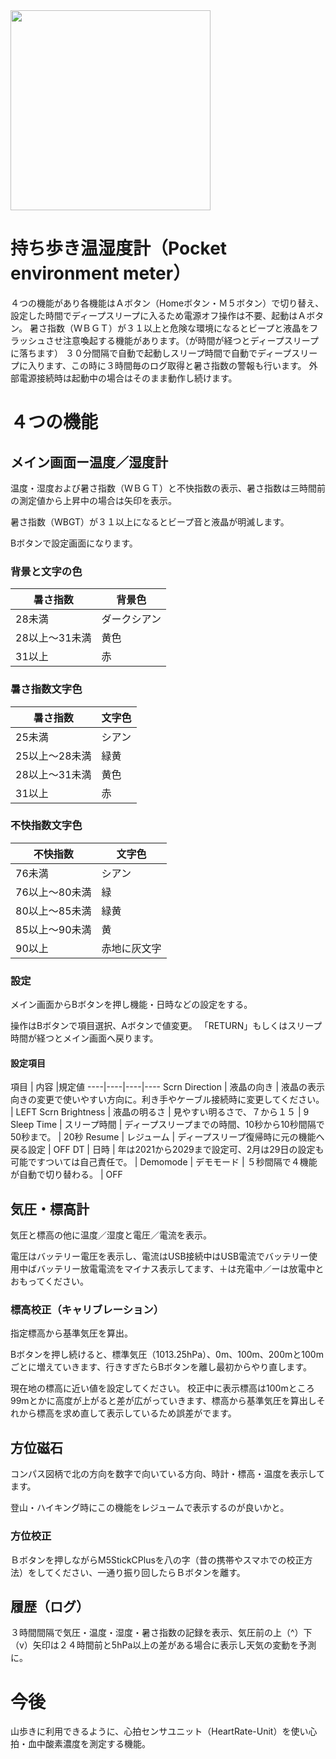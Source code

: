 <img src="Plus_Env2Hat_jp.jpg" width="320px">

# 持ち歩き温湿度計（Pocket environment meter）

４つの機能があり各機能はＡボタン（Homeボタン・Ｍ５ボタン）で切り替え、設定した時間でディープスリープに入るため電源オフ操作は不要、起動はＡボタン。
暑さ指数（ＷＢＧＴ）が３１以上と危険な環境になるとビープと液晶をフラッシュさせ注意喚起する機能があります。（が時間が経つとディープスリープに落ちます）
３０分間隔で自動で起動しスリープ時間で自動でディープスリープに入ります、この時に３時間毎のログ取得と暑さ指数の警報も行います。
外部電源接続時は起動中の場合はそのまま動作し続けます。

# ４つの機能
## メイン画面ー温度／湿度計

温度・湿度および暑さ指数（ＷＢＧＴ）と不快指数の表示、暑さ指数は三時間前の測定値から上昇中の場合は矢印を表示。

暑さ指数（WBGT）が３１以上になるとビープ音と液晶が明滅します。

Bボタンで設定画面になります。

### 背景と文字の色
暑さ指数 | 背景色
---------|---------
28未満 | ダークシアン
28以上～31未満 | 黄色
31以上 | 赤

### 暑さ指数文字色
暑さ指数 | 文字色
---------|---------
25未満 | シアン
25以上～28未満 | 緑黄
28以上～31未満 | 黄色
31以上 | 赤

### 不快指数文字色
不快指数 | 文字色
---------|---------
76未満 | シアン
76以上～80未満 | 緑
80以上～85未満 | 緑黄
85以上～90未満 | 黄
90以上 | 赤地に灰文字

### 設定

メイン画面からBボタンを押し機能・日時などの設定をする。

操作はBボタンで項目選択、Aボタンで値変更。
「RETURN」もしくはスリープ時間が経つとメイン画面へ戻ります。

#### 設定項目
項目 | 内容 |規定値
----|----|----|----
Scrn Direction | 液晶の向き | 液晶の表示向きの変更で使いやすい方向に。利き手やケーブル接続時に変更してください。 | LEFT
Scrn Brightness | 液晶の明るさ | 見やすい明るさで、７から１５ | 9
Sleep Time | スリープ時間 | ディープスリープまでの時間、10秒から10秒間隔で50秒まで。 | 20秒
Resume | レジューム | ディープスリープ復帰時に元の機能へ戻る設定 | OFF
DT | 日時 | 年は2021から2029まで設定可、2月は29日の設定も可能ですついては自己責任で。 | 
Demomode | デモモード | ５秒間隔で４機能が自動で切り替わる。 | OFF

## 気圧・標高計

気圧と標高の他に温度／湿度と電圧／電流を表示。

電圧はバッテリー電圧を表示し、電流はUSB接続中はUSB電流でバッテリー使用中ばバッテリー放電電流をマイナス表示してます、＋は充電中／ーは放電中とおもってください。

### 標高校正（キャリブレーション）

指定標高から基準気圧を算出。

Bボタンを押し続けると、標準気圧（1013.25hPa）、0m、100m、200mと100mごとに増えていきます、行きすぎたらBボタンを離し最初からやり直します。

現在地の標高に近い値を設定してください。
校正中に表示標高は100mところ99mとかに高度が上がると差が広がっていきます、標高から基準気圧を算出しそれから標高を求め直して表示しているため誤差がでます。

## 方位磁石

コンパス図柄で北の方向を数字で向いている方向、時計・標高・温度を表示してます。

登山・ハイキング時にこの機能をレジュームで表示するのが良いかと。

### 方位校正

Ｂボタンを押しながらM5StickCPlusを八の字（昔の携帯やスマホでの校正方法）をしてください、一通り振り回したらＢボタンを離す。

## 履歴（ログ）

３時間間隔で気圧・温度・湿度・暑さ指数の記録を表示、気圧前の上（^）下（v）矢印は２４時間前と5hPa以上の差がある場合に表示し天気の変動を予測に。

# 今後

山歩きに利用できるように、心拍センサユニット（HeartRate-Unit）を使い心拍・血中酸素濃度を測定する機能。

